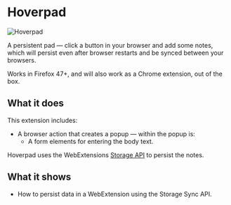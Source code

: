# Hoverpad

![Hoverpad](https://cloud.githubusercontent.com/assets/229453/22067769/f0b61f04-dd92-11e6-8c3b-3360963144a8.png)

A persistent pad — click a button in your browser and add some notes,
which will persist even after browser restarts and be synced between
your browsers.

Works in Firefox 47+, and will also work as a Chrome extension, out of
the box.

## What it does

This extension includes:

* A browser action that creates a popup — within the popup is:
	* A form elements for entering the body text.
		
Hoverpad uses the WebExtensions
[Storage API](https://developer.mozilla.org/en-US/Add-ons/WebExtensions/API/storage)
to persist the notes.

## What it shows

* How to persist data in a WebExtension using the Storage Sync API.
